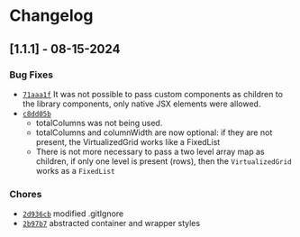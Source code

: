 # Changelog

## [1.1.1] - 08-15-2024

### Bug Fixes

- [`71aaa1f`](https://github.com/horarodriguezz/virtualize-it/commit/71aaa1f6a58f4920b784c1c0c031aa6cc32031b6) It was not possible to pass custom components as children to the library components, only native JSX elements were allowed.
- [`c8dd05b`](https://github.com/horarodriguezz/virtualize-it/commit/c8dd05b96a26a980e8acda2a699bb3868a7f0ef8)
  - totalColumns was not being used.
  - totalColumns and columnWidth are now optional: if they are not present, the VirtualizedGrid works like a FixedList
  - There is not more necessary to pass a two level array map as children, if only one level is present (rows), then the `VirtualizedGrid` works as a `FixedList`

### Chores

- [`2d936cb`](https://github.com/horarodriguezz/virtualize-it/commit/2d936cb94e47707621718f0d80193e5d4341e99d) modified .gitIgnore
- [`2b97b7`](https://github.com/horarodriguezz/virtualize-it/commit/2b97b7115b2b5a0d50e76c63d612afb8811649ff) abstracted container and wrapper styles
